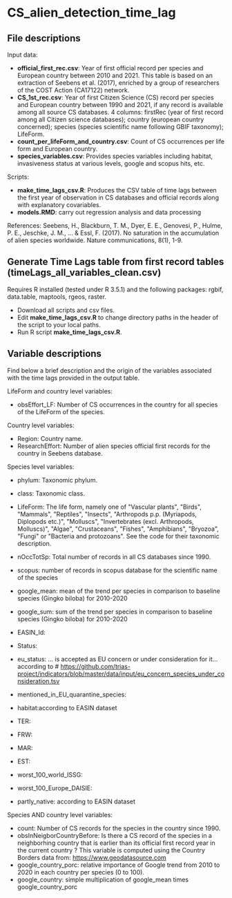 # CS_alien_detection_time_lag

## File descriptions

Input data:
- **official_first_rec.csv**: Year of first official record per species and European country between 2010 and 2021. This table is based on an extraction of Seebens et al. (2017), enriched by a group of researchers of the COST Action (CA17122) network.
- **CS_1st_rec.csv**: Year of first Citizen Science (CS) record per species and European country between 1990 and 2021, if any record is available among all source CS databases. 4 columns: firstRec (year of first record among all Citizen science databases); country (european country concerned); species (species scientific name following GBIF taxonomy); LifeForm.
- **count_per_lifeForm_and_country.csv**: Count of CS occurrences per life form and European country.
- **species_variables.csv**: Provides species variables including habitat, invasiveness status at various levels, google and scopus hits, etc.

Scripts:
- **make_time_lags_csv.R**: Produces the CSV table of time lags between the first year of observation in CS databases and official records along with explanatory covariables.
- **models.RMD**: carry out regression analysis and data processing

References:
Seebens, H., Blackburn, T. M., Dyer, E. E., Genovesi, P., Hulme, P. E., Jeschke, J. M., ... & Essl, F. (2017). No saturation in the accumulation of alien species worldwide. Nature communications, 8(1), 1-9.

## Generate Time Lags table from first record tables (timeLags_all_variables_clean.csv)

Requires R installed (tested under R 3.5.1) and the following packages: rgbif, data.table, maptools, rgeos, raster.
- Download all scripts and csv files.
- Edit **make_time_lags_csv.R** to change directory paths in the header of the script to your local paths.  
- Run R script **make_time_lags_csv.R**.

## Variable descriptions

Find below a brief description and the origin of the variables associated with the time lags provided in the output table. 

LifeForm and country level variables:
- obsEffort_LF: Number of CS occurrences in the country for all species of the LifeForm of the species.

Country level variables:
- Region: Country name.
- ResearchEffort: Number of alien species official first records for the country in Seebens database.

Species level variables:
- phylum: Taxonomic phylum.
- class: Taxonomic class.
- LifeForm: The life form, namely one of "Vascular plants", "Birds", "Mammals", "Reptiles", "Insects", "Arthropods p.p. (Myriapods, Diplopods etc.)", "Molluscs", "Invertebrates (excl. Arthropods, Molluscs)", "Algae", "Crustaceans", "Fishes", "Amphibians", "Bryozoa", "Fungi" or "Bacteria and protozoans". See the code for their taxonomic description.
- nOccTotSp: Total number of records in all CS databases since 1990.
- scopus: number of records in scopus database for the scientific name of the species
- google_mean: mean of the trend per species in comparison to baseline species (Gingko biloba) for 2010-2020
- google_sum: sum of the trend per species in comparison to baseline species (Gingko biloba) for 2010-2020
- EASIN_Id: 
- Status: 
- eu_status: ... is accepted as EU concern or under consideration for it... according to # https://github.com/trias-project/indicators/blob/master/data/input/eu_concern_species_under_consideration.tsv

- mentioned_in_EU_quarantine_species:
- habitat:according to EASIN dataset
- TER:
- FRW:
- MAR:
- EST:
- worst_100_world_ISSG: 
- worst_100_Europe_DAISIE:
- partly_native: according to EASIN dataset

Species AND country level variables:
- count: Number of CS records for the species in the country since 1990.
- obsInNeigborCountryBefore: Is there a CS record of the species in a neighborhing country that is earlier than its official first record year in the current country ? This variable is computed using the Country Borders data from: https://www.geodatasource.com 
- google_country_porc: relative importance of Google trend from 2010 to 2020 in each country per species (0 to 100). 
- google_country: simple multiplication of google_mean times google_country_porc 
